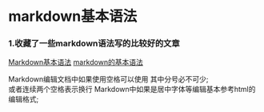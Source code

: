 # markdown基本语法
### 1.收藏了一些markdown语法写的比较好的文章
[Markdown基本语法](https://www.jianshu.com/p/191d1e21f7ed)
[markdown的基本语法](https://www.cnblogs.com/nickchen121/p/10821946.html)

Markdown编辑文档中如果使用空格可以使用&nbsp;其中分号必不可少;   
或者连续两个空格表示换行
Markdown中如果是居中字体等编辑基本参考html的编辑格式;

